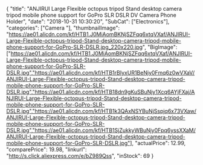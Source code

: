 {
	"title": "ANJIRUI Large Flexible octopus tripod Stand desktop camera tripod mobile phone support for GoPro SLR DSLR DV Camera Phone Holder",
	"date": "2018-10-31 10:30:20",
	"SubCat": ["Electronics"],
	"categories": ["Camera "],
	"thumbnailImage": "https://ae01.alicdn.com/kf/HTB1.J0MiAomBKNjSZFqq6xtqVXaf/ANJIRUI-Large-Flexible-octopus-tripod-Stand-desktop-camera-tripod-mobile-phone-support-for-GoPro-SLR-DSLR.jpg_220x220.jpg",
	"BigImage": ["https://ae01.alicdn.com/kf/HTB1.J0MiAomBKNjSZFqq6xtqVXaf/ANJIRUI-Large-Flexible-octopus-tripod-Stand-desktop-camera-tripod-mobile-phone-support-for-GoPro-SLR-DSLR.jpg","https://ae01.alicdn.com/kf/HTB1rBIyxUR1BeNjy0Fmq6z0wVXaV/ANJIRUI-Large-Flexible-octopus-tripod-Stand-desktop-camera-tripod-mobile-phone-support-for-GoPro-SLR-DSLR.jpg","https://ae01.alicdn.com/kf/HTB18dn9gKuSBuNjy1Xcq6AYjFXaj/ANJIRUI-Large-Flexible-octopus-tripod-Stand-desktop-camera-tripod-mobile-phone-support-for-GoPro-SLR-DSLR.jpg","https://ae01.alicdn.com/kf/HTB1k3QAxNSYBuNjSspjq6x73VXaw/ANJIRUI-Large-Flexible-octopus-tripod-Stand-desktop-camera-tripod-mobile-phone-support-for-GoPro-SLR-DSLR.jpg","https://ae01.alicdn.com/kf/HTB1SjZukkyWBuNjy0Fpq6yssXXaM/ANJIRUI-Large-Flexible-octopus-tripod-Stand-desktop-camera-tripod-mobile-phone-support-for-GoPro-SLR-DSLR.jpg"],
	"actualPrice": 12.99,
	"comparePrice": 19.98,
	"linkurl": "http://s.click.aliexpress.com/e/bZ989Qss",
	"inStock": 69
}
